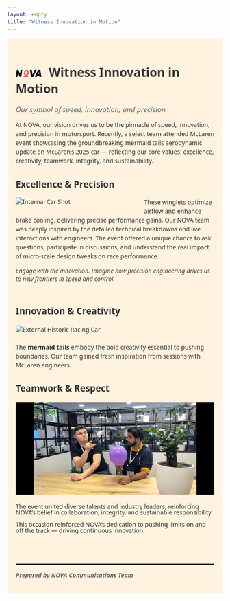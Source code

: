 ```yaml
---
layout: empty
title: "Witness Innovation in Motion"
---
```


<div style="max-width: 790px; margin: 0 auto; padding: 20px; background-color: #FFF3E0; font-family: 'Segoe UI', Tahoma, Geneva, Verdana, sans-serif; color: #333;">

<h1>
  <img src="images/nova-logo.png" alt="NOVA Logo" width="60" style="vertical-align: middle; margin-right:10px;" />
  Witness Innovation in Motion
</h1>
<span style="font-size: 1.2em; font-style: italic; color: #666;">Our symbol of speed, innovation, and precision</span>

<p style="margin-top: 1em; margin-bottom: 1.5em; line-height: 1.5;">
At NOVA, our vision drives us to be the pinnacle of speed, innovation, and precision in motorsport. Recently, a select team attended McLaren event showcasing the groundbreaking mermaid tails aerodynamic update on McLaren’s 2025 car — reflecting our core values: excellence, creativity, teamwork, integrity, and sustainability.
</p>

<h2>Excellence & Precision</h2>

<img src="images/internal-car.png" alt="Internal Car Shot" width="280" style="float: left; margin-right: 20px; margin-bottom: 15px;" />

<p style="line-height: 1.5;">
These winglets optimize airflow and enhance brake cooling, delivering precise performance gains. Our NOVA team was deeply inspired by the detailed technical breakdowns and live interactions with engineers. The event offered a unique chance to ask questions, participate in discussions, and understand the real impact of micro-scale design tweaks on race performance.
</p>

<p style="font-style: italic; color: #444; margin-top: 0; margin-bottom: 1.5em;">
Engage with the innovation. Imagine how precision engineering drives us to new frontiers in speed and control.
</p>

<div style="clear: both;"></div>

<h2>Innovation & Creativity</h2>

<img src="images/external-car.png" alt="External Historic Racing Car" width="600" style="display: block; margin: 20px auto 1.5em auto;" />

<p style="line-height: 1.5;">
The <strong>mermaid tails</strong> embody the bold creativity essential to pushing boundaries. Our team gained fresh inspiration from sessions with McLaren engineers.
</p>

<h2>Teamwork & Respect</h2>

<img src="images/team_nova.jpeg" alt="Team NOVA" width="690" style="display: block; margin: 20px auto 1.5em auto;" />

<p style="line-height: 1;">
The event united diverse talents and industry leaders, reinforcing NOVA’s belief in collaboration, integrity, and sustainable responsibility.
</p>

<p style="line-height: 1;">
This occasion reinforced NOVA’s dedication to pushing limits on and off the track — driving continuous innovation.
</p>

<hr style="border: 0.5px solid black; margin-top: 5em; margin-bottom: 1em;" />

<p style="font-style: italic; font-weight: bold; color: #666; margin-top: 0;">
Prepared by NOVA Communications Team
</p>

</div>
